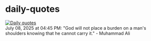 # daily-quotes
[![Daily quotes](https://github.com/ceepu8/daily-quotes/actions/workflows/daily-quote.yml/badge.svg)](https://github.com/ceepu8/daily-quotes/actions/workflows/daily-quote.yml)<br/>
July 08, 2025 at 04:45 PM: "God will not place a burden on a man's shoulders knowing that he cannot carry it." - Muhammad Ali
